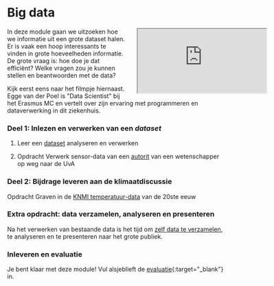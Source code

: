 # Big data

<div style="width: 40%; float:right; margin-left: 2em;">
<div class="embed"><div class="embed-responsive embed-responsive-16by9"><iframe class="embed-responsive-item" src="https://player.vimeo.com/video/235029301"></iframe></div></div>
</div>

In deze module gaan we uitzoeken hoe we informatie uit een grote dataset halen. Er is vaak een hoop interessants te vinden in grote hoeveelheden informatie. De grote vraag is: hoe doe je dat efficiënt? Welke vragen zou je kunnen stellen en beantwoorden met de data?

Kijk eerst eens naar het filmpje hiernaast. Egge van der Poel is "Data Scientist" bij het Erasmus MC en vertelt over zijn ervaring met programmeren en dataverwerking in dit ziekenhuis.

### Deel 1: Inlezen en verwerken van een *dataset* 

1. Leer een [dataset](/big-data/files) analyseren en verwerken

2. <span class="badge badge-primary">Opdracht</span> Verwerk sensor-data van een  [autorit](/big-data/dataverwerken) van een wetenschapper op weg naar de UvA

### Deel 2: Bijdrage leveren aan de klimaatdiscussie

<span class="badge badge-primary">Opdracht</span> Graven in de [KNMI temperatuur-data](/big-data/klimaatdiscussie) van de 20ste eeuw

### Extra opdracht: data verzamelen, analyseren en presenteren

Na het verwerken van bestaande data is het tijd om [zelf data te  verzamelen](/big-data/extra), te analyseren en te presenteren naar het grote publiek.

### Inleveren en evaluatie

<!-- - Ga naar [deze pagina](/big-data/inleveren) om je programma's in te leveren. -->

Je bent klaar met deze module! Vul alsjeblieft de [evaluatie](https://goo.gl/forms/s3W7Nfrk0nXEcbji1){:target="_blank"} in.
